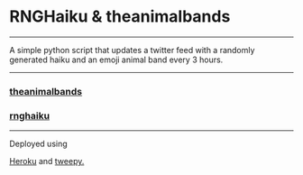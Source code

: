 <h1>RNGHaiku & theanimalbands</h1>
<hr>
<p>A simple python script that updates a twitter feed with a randomly generated haiku and an emoji animal band every 3 hours.</p>
<hr>

<h3><a href="https://twitter.com/theanimalbands">theanimalbands</a></h3>
<h3><a href="https://twitter.com/rnghaiku">rnghaiku</a></h3>
<hr>
<p>Deployed using </p>
<a href="https://www.heroku.com">Heroku</a> and <a href="https://www.tweepy.com">tweepy.</a>